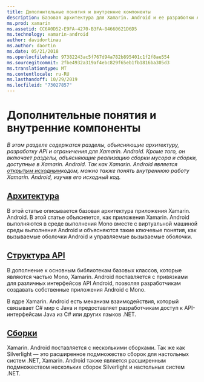 ```yaml
---
title: Дополнительные понятия и внутренние компоненты
description: Базовая архитектура для Xamarin. Android и ее разработки API.
ms.prod: xamarin
ms.assetid: CC6A0D52-E9FA-4270-B3FA-84660621D6D5
ms.technology: xamarin-android
author: davidortinau
ms.author: daortin
ms.date: 05/21/2018
ms.openlocfilehash: 97382243ac5f767d94a782b895401c1f2f8ae554
ms.sourcegitcommit: 2fbe4932a319af4ebc829f65eb1fb1816ba305d3
ms.translationtype: MT
ms.contentlocale: ru-RU
ms.lasthandoff: 10/29/2019
ms.locfileid: "73027857"
---
```

# <a name="advanced-concepts-and-internals"></a>Дополнительные понятия и внутренние компоненты

_В этом разделе содержатся разделы, объясняющие архитектуру, разработку API и ограничения для Xamarin. Android. Кроме того, он включает разделы, объясняющие реализацию сборки мусора и сборки, доступные в Xamarin. Android. Так как Xamarin. Android является [открытым исходным](https://github.com/xamarin/xamarin-android)кодом, можно также понять внутреннюю работу Xamarin. Android, изучив его исходный код._

## <a name="architectureandroidinternalsarchitecturemd"></a>[Архитектура](~/android/internals/architecture.md)

В этой статье описывается базовая архитектура приложения Xamarin. Android. В этой статье объясняется, как приложения Xamarin. Android выполняются в среде выполнения Mono вместе с виртуальной машиной среды выполнения Android и объясняются такие ключевые понятия, как вызываемые оболочки Android и управляемые вызываемые оболочки. 

## <a name="api-designandroidinternalsapi-designmd"></a>[Структура API](~/android/internals/api-design.md)

В дополнение к основным библиотекам базовых классов, которые являются частью Mono, Xamarin. Android поставляется с привязками для различных интерфейсов API Android, позволяя разработчикам создавать собственные приложения Android с Mono.

В ядре Xamarin. Android есть механизм взаимодействия, который связывает C# мир с Java и предоставляет разработчикам доступ к API-интерфейсам Java из C# или других языков .NET.

## <a name="assembliescross-platforminternalsavailable-assembliesmd"></a>[Сборки](~/cross-platform/internals/available-assemblies.md)

Xamarin. Android поставляется с несколькими сборками. Так же как Silverlight — это расширенное подмножество сборок для настольных систем .NET, Xamarin. Android также является расширенным подмножеством нескольких сборок Silverlight и настольных систем .NET. 
